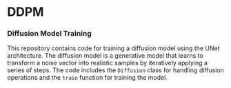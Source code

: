 # DDPM

### Diffusion Model Training

This repository contains code for training a diffusion model using the UNet architecture. The diffusion model is a generative model that learns to transform a noise vector into realistic samples by iteratively applying a series of steps.
The code includes the `Diffusion` class for handling diffusion operations and the `train` function for training the model.
